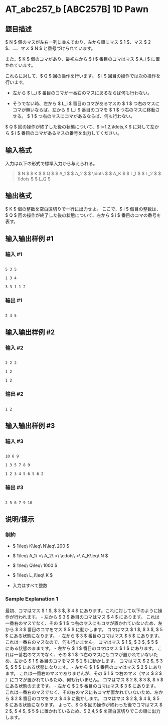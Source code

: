 # AT_abc257_b [ABC257B] 1D Pawn

## 题目描述

[problemUrl]: https://atcoder.jp/contests/abc257/tasks/abc257_b

$ N $ 個のマスが左右一列に並んでおり、左から順にマス $ 1 $、マス $ 2 $、…、マス $ N $ と番号づけられています。  
 また、$ K $ 個のコマがあり、最初左から $ i $ 番目のコマはマス $ A_i $ に置かれています。  
 これらに対して、$ Q $ 回の操作を行います。 $ i $ 回目の操作では次の操作を行います。

- 左から $ L_i $ 番目のコマが一番右のマスにあるならば何も行わない。
- そうでない時、左から $ L_i $ 番目のコマがあるマスの $ 1 $ つ右のマスにコマが無いならば、左から $ L_i $ 番目のコマを $ 1 $ つ右のマスに移動させる。 $ 1 $ つ右のマスにコマがあるならば、何も行わない。

$ Q $ 回の操作が終了した後の状態について、$ i=1,2,\ldots,K $ に対して左から $ i $ 番目のコマがあるマスの番号を出力してください。

## 输入格式

入力は以下の形式で標準入力から与えられる。

> $ N $ $ K $ $ Q $ $ A_1 $ $ A_2 $ $ \ldots $ $ A_K $ $ L_1 $ $ L_2 $ $ \ldots $ $ L_Q $

## 输出格式

$ K $ 個の整数を空白区切りで一行に出力せよ。 ここで、$ i $ 個目の整数は、 $ Q $ 回の操作が終了した後の状態について、左から $ i $ 番目のコマの番号を表す。

## 输入输出样例 #1

### 输入 #1

```
5 3 5
1 3 4
3 3 1 1 2
```

### 输出 #1

```
2 4 5
```

## 输入输出样例 #2

### 输入 #2

```
2 2 2
1 2
1 2
```

### 输出 #2

```
1 2
```

## 输入输出样例 #3

### 输入 #3

```
10 6 9
1 3 5 7 8 9
1 2 3 4 5 6 5 6 2
```

### 输出 #3

```
2 5 6 7 9 10
```

## 说明/提示

### 制約

- $ 1\leq\ K\leq\ N\leq\ 200 $
- $ 1\leq\ A_1\ <\ A_2\ <\ \cdots\ <\ A_K\leq\ N $
- $ 1\leq\ Q\leq\ 1000 $
- $ 1\leq\ L_i\leq\ K $
- 入力はすべて整数

### Sample Explanation 1

最初、コマはマス $ 1 $, $ 3 $, $ 4 $ にあります。これに対して以下のように操作が行われます。 - 左から $ 3 $ 番目のコマはマス $ 4 $ にあります。 これは一番右のマスでなく、その $ 1 $ つ右のマスにもコマが置かれていないため、左から $ 3 $ 番目のコマをマス $ 5 $ に動かします。 コマはマス $ 1 $, $ 3 $, $ 5 $ にある状態になります。 - 左から $ 3 $ 番目のコマはマス $ 5 $ にあります。 これは一番右のマスなので、何も行いません。 コマはマス $ 1 $, $ 3 $, $ 5 $ にある状態のままです。 - 左から $ 1 $ 番目のコマはマス $ 1 $ にあります。 これは一番右のマスでなく、その $ 1 $ つ右のマスにもコマが置かれていないため、左から $ 1 $ 番目のコマをマス $ 2 $ に動かします。 コマはマス $ 2 $, $ 3 $, $ 5 $ にある状態になります。 - 左から $ 1 $ 番目のコマはマス $ 2 $ にあります。 これは一番右のマスでありませんが、その $ 1 $ つ右のマス（マス $ 3 $ ）にコマが置かれているため、何も行いません。 コマはマス $ 2 $, $ 3 $, $ 5 $ にある状態のままです。 - 左から $ 2 $ 番目のコマはマス $ 3 $ にあります。 これは一番右のマスでなく、その右のマスにもコマが置かれていないため、左から $ 2 $ 番目のコマをマス $ 4 $ に動かします。 コマはマス $ 2 $, $ 4 $, $ 5 $ にある状態になります。 よって、$ Q $ 回の操作が終わった後でコマはマス $ 2 $, $ 4 $, $ 5 $ に置かれているため、$ 2,4,5 $ を空白区切りでこの順に出力します。
